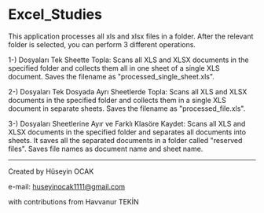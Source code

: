 # Excel_Studies
This application processes all xls and xlsx files in a folder. After the relevant folder is selected, you can perform 3 different operations.

1-) Dosyaları Tek Sheette Topla: Scans all XLS and XLSX documents in the specified folder and collects them all in one sheet of a single XLS document. Saves the filename as "processed_single_sheet.xls".

2-) Dosyaları Tek Dosyada Ayrı Sheetlerde Topla: Scans all XLS and XLSX documents in the specified folder and collects them in a single XLS document in separate sheets. Saves the filename as "processed_file.xls".

3-) Dosyaları Sheetlerine Ayır ve Farklı Klasöre Kaydet: Scans all XLS and XLSX documents in the specified folder and separates all documents into sheets. It saves all the separated documents in a folder called "reserved files". Saves file names as document name and sheet name.
************************************************** *********************

Created by Hüseyin OCAK

e-mail: huseyinocak1111@gmail.com

with contributions from Havvanur TEKİN
